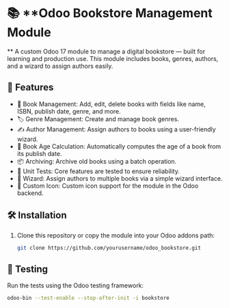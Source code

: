 # 📚 **Odoo Bookstore Management Module
**
A custom Odoo 17 module to manage a digital bookstore — built for learning and production use. This module includes books, genres, authors, and a wizard to assign authors easily.

## 🚀 Features

- 📘 Book Management: Add, edit, delete books with fields like name, ISBN, publish date, genre, and more.
- 🏷️ Genre Management: Create and manage book genres.
- ✍️ Author Management: Assign authors to books using a user-friendly wizard.
- 🧠 Book Age Calculation: Automatically computes the age of a book from its publish date.
- 📦 Archiving: Archive old books using a batch operation.
- 🧪 Unit Tests: Core features are tested to ensure reliability.
- 🧩 Wizard: Assign authors to multiple books via a simple wizard interface.
- 🎨 Custom Icon: Custom icon support for the module in the Odoo backend.

## 🛠️ Installation

1. Clone this repository or copy the module into your Odoo addons path:
   ```bash
   git clone https://github.com/yourusername/odoo_bookstore.git

## 🧪 Testing

Run the tests using the Odoo testing framework:

```bash
odoo-bin --test-enable --stop-after-init -i bookstore
